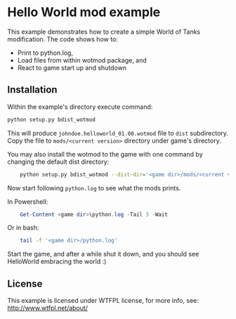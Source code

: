 # Hello World mod example

This example demonstrates how to create a simple World of Tanks modification.
The code shows how to:
 - Print to python.log,
 - Load files from within wotmod package, and
 - React to game start up and shutdown

## Installation

Within the example's directory execute command:

```bash
python setup.py bdist_wotmod
```

This will produce `johndoe.helloworld_01.00.wotmod` file to `dist` subdirectory.
Copy the file to `mods/<current version>` directory under game's directory.

You may also install the wotmod to the game with one command by changing the
default dist directory:

```bash
    python setup.py bdist_wotmod --dist-dir='<game dir>/mods/<current version>'
```

Now start following `python.log` to see what the mods prints.

In Powershell:

```powershell
    Get-Content <game dir>\python.log -Tail 3 -Wait
```

Or in bash:

```bash
    tail -f '<game dir>/python.log'
```

Start the game, and after a while shut it down, and you should see HelloWorld
embracing the world :)

## License

This example is licensed under WTFPL license, for more info, see:
  http://www.wtfpl.net/about/
